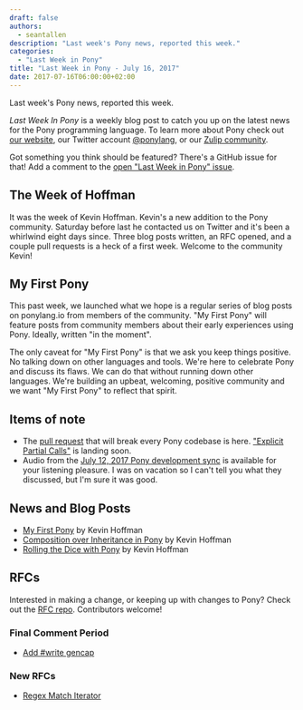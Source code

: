 ```yaml
---
draft: false
authors:
  - seantallen
description: "Last week's Pony news, reported this week."
categories:
  - "Last Week in Pony"
title: "Last Week in Pony - July 16, 2017"
date: 2017-07-16T06:00:00+02:00
---
```


Last week's Pony news, reported this week.

<!-- more -->

_Last Week In Pony_ is a weekly blog post to catch you up on the latest news for the Pony programming language. To learn more about Pony check out [our website](https://ponylang.io), our Twitter account [@ponylang](https://twitter.com/ponylang), or our [Zulip community](https://ponylang.zulipchat.com).

Got something you think should be featured? There's a GitHub issue for that! Add a comment to the [open "Last Week in Pony" issue](https://github.com/ponylang/ponylang.github.io/issues?q=is%3Aissue+is%3Aopen+label%3Alast-week-in-pony).

## The Week of Hoffman

It was the week of Kevin Hoffman. Kevin's a new addition to the Pony community. Saturday before last he contacted us on Twitter and it's been a whirlwind eight days since. Three blog posts written, an RFC opened, and a couple pull requests is a heck of a first week. Welcome to the community Kevin!

## My First Pony

This past week, we launched what we hope is a regular series of blog posts on ponylang.io from members of the community. "My First Pony" will feature posts from community members about their early experiences using Pony. Ideally, written "in the moment".

The only caveat for "My First Pony" is that we ask you keep things positive. No talking down on other languages and tools. We're here to celebrate Pony and discuss its flaws. We can do that without running down other languages. We're building an upbeat, welcoming, positive community and we want "My First Pony" to reflect that spirit.

## Items of note

- The [pull request](https://github.com/ponylang/ponyc/pull/2039) that will break every Pony codebase is here. ["Explicit Partial Calls"](https://github.com/ponylang/ponyc/issues/1771) is landing soon.
- Audio from the [July 12, 2017 Pony development sync](https://sync-recordings.ponylang.io/r/2017_07_12.m4a) is available for your listening pleasure. I was on vacation so I can't tell you what they discussed, but I'm sure it was good.

## News and Blog Posts

- [My First Pony](https://www.ponylang.io/blog/2017/07/my-first-pony/) by Kevin Hoffman
- [Composition over Inheritance in Pony](https://medium.com/@KevinHoffman/composition-over-inheritance-in-pony-33bbe107914) by Kevin Hoffman
- [Rolling the Dice with Pony](https://medium.com/p/rolling-the-dice-with-pony-b7a32a69267b) by Kevin Hoffman

## RFCs

Interested in making a change, or keeping up with changes to Pony? Check out the [RFC repo](https://github.com/ponylang/rfcs). Contributors welcome!

### Final Comment Period

- [Add #write gencap](https://github.com/ponylang/rfcs/pull/93)

### New RFCs

- [Regex Match Iterator](https://github.com/ponylang/rfcs/pull/95)
